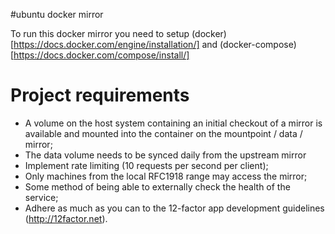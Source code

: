 #ubuntu docker mirror

To run this docker mirror you need to setup (docker)[https://docs.docker.com/engine/installation/] and (docker-compose)[https://docs.docker.com/compose/install/]


# Project requirements

* A volume on the host system containing an initial checkout of a mirror is available and mounted into the container on the mountpoint / data / mirror;
* The data volume needs to be synced daily from the upstream mirror
* Implement rate limiting (10 requests per second per client);
* Only machines from the local RFC1918 range may access the mirror;
* Some method of being able to externally check the health of the service;
* Adhere as much as you can to the 12-factor app development guidelines (http://12factor.net).